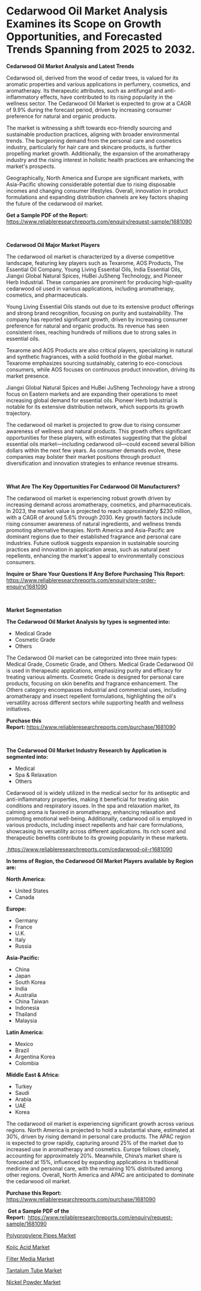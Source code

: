 <p><h1>Cedarwood Oil Market Analysis Examines its Scope on Growth Opportunities, and Forecasted Trends Spanning from 2025 to 2032.</h1></p><p><strong>Cedarwood Oil Market Analysis and Latest Trends</strong></p>
<p><p>Cedarwood oil, derived from the wood of cedar trees, is valued for its aromatic properties and various applications in perfumery, cosmetics, and aromatherapy. Its therapeutic attributes, such as antifungal and anti-inflammatory effects, have contributed to its rising popularity in the wellness sector. The Cedarwood Oil Market is expected to grow at a CAGR of 9.9% during the forecast period, driven by increasing consumer preference for natural and organic products.</p><p>The market is witnessing a shift towards eco-friendly sourcing and sustainable production practices, aligning with broader environmental trends. The burgeoning demand from the personal care and cosmetics industry, particularly for hair care and skincare products, is further propelling market growth. Additionally, the expansion of the aromatherapy industry and the rising interest in holistic health practices are enhancing the market's prospects. </p><p>Geographically, North America and Europe are significant markets, with Asia-Pacific showing considerable potential due to rising disposable incomes and changing consumer lifestyles. Overall, innovation in product formulations and expanding distribution channels are key factors shaping the future of the cedarwood oil market.</p></p>
<p><strong>Get a Sample PDF of the Report:&nbsp;</strong> <a href="https://www.reliableresearchreports.com/enquiry/request-sample/1681090?utm_campaign=1512&utm_medium=2&utm_source=Github&utm_content=ia&utm_term=30012025&utm_id=cedarwood-oil">https://www.reliableresearchreports.com/enquiry/request-sample/1681090</a></p>
<p>&nbsp;</p>
<p><strong>Cedarwood Oil Major Market Players</strong></p>
<p><p>The cedarwood oil market is characterized by a diverse competitive landscape, featuring key players such as Texarome, AOS Products, The Essential Oil Company, Young Living Essential Oils, India Essential Oils, Jiangxi Global Natural Spices, HuBei JuSheng Technology, and Pioneer Herb Industrial. These companies are prominent for producing high-quality cedarwood oil used in various applications, including aromatherapy, cosmetics, and pharmaceuticals.</p><p>Young Living Essential Oils stands out due to its extensive product offerings and strong brand recognition, focusing on purity and sustainability. The company has reported significant growth, driven by increasing consumer preference for natural and organic products. Its revenue has seen consistent rises, reaching hundreds of millions due to strong sales in essential oils.</p><p>Texarome and AOS Products are also critical players, specializing in natural and synthetic fragrances, with a solid foothold in the global market. Texarome emphasizes sourcing sustainably, catering to eco-conscious consumers, while AOS focuses on continuous product innovation, driving its market presence.</p><p>Jiangxi Global Natural Spices and HuBei JuSheng Technology have a strong focus on Eastern markets and are expanding their operations to meet increasing global demand for essential oils. Pioneer Herb Industrial is notable for its extensive distribution network, which supports its growth trajectory.</p><p>The cedarwood oil market is projected to grow due to rising consumer awareness of wellness and natural products. This growth offers significant opportunities for these players, with estimates suggesting that the global essential oils market—including cedarwood oil—could exceed several billion dollars within the next few years. As consumer demands evolve, these companies may bolster their market positions through product diversification and innovation strategies to enhance revenue streams.</p></p>
<p>&nbsp;</p>
<p><strong>What Are The Key Opportunities For Cedarwood Oil Manufacturers?</strong></p>
<p><p>The cedarwood oil market is experiencing robust growth driven by increasing demand across aromatherapy, cosmetics, and pharmaceuticals. In 2023, the market value is projected to reach approximately $230 million, with a CAGR of around 5.6% through 2030. Key growth factors include rising consumer awareness of natural ingredients, and wellness trends promoting alternative therapies. North America and Asia-Pacific are dominant regions due to their established fragrance and personal care industries. Future outlook suggests expansion in sustainable sourcing practices and innovation in application areas, such as natural pest repellents, enhancing the market's appeal to environmentally conscious consumers.</p></p>
<p><strong>Inquire or Share Your Questions If Any Before Purchasing This Report:</strong> <a href="https://www.reliableresearchreports.com/enquiry/pre-order-enquiry/1681090?utm_campaign=1512&utm_medium=2&utm_source=Github&utm_content=ia&utm_term=30012025&utm_id=cedarwood-oil">https://www.reliableresearchreports.com/enquiry/pre-order-enquiry/1681090</a></p>
<p>&nbsp;</p>
<p><strong>Market Segmentation</strong></p>
<p><strong>The Cedarwood Oil Market Analysis by types is segmented into:</strong></p>
<p><ul><li>Medical Grade</li><li>Cosmetic Grade</li><li>Others</li></ul></p>
<p><p>The Cedarwood Oil market can be categorized into three main types: Medical Grade, Cosmetic Grade, and Others. Medical Grade Cedarwood Oil is used in therapeutic applications, emphasizing purity and efficacy for treating various ailments. Cosmetic Grade is designed for personal care products, focusing on skin benefits and fragrance enhancement. The Others category encompasses industrial and commercial uses, including aromatherapy and insect repellent formulations, highlighting the oil's versatility across different sectors while supporting health and wellness initiatives.</p></p>
<p><strong>Purchase this Report:&nbsp;</strong><a href="https://www.reliableresearchreports.com/purchase/1681090?utm_campaign=1512&utm_medium=2&utm_source=Github&utm_content=ia&utm_term=30012025&utm_id=cedarwood-oil">https://www.reliableresearchreports.com/purchase/1681090</a></p>
<p>&nbsp;</p>
<p><strong>The Cedarwood Oil Market Industry Research by Application is segmented into:</strong></p>
<p><ul><li>Medical</li><li>Spa & Relaxation</li><li>Others</li></ul></p>
<p><p>Cedarwood oil is widely utilized in the medical sector for its antiseptic and anti-inflammatory properties, making it beneficial for treating skin conditions and respiratory issues. In the spa and relaxation market, its calming aroma is favored in aromatherapy, enhancing relaxation and promoting emotional well-being. Additionally, cedarwood oil is employed in various products, including insect repellents and hair care formulations, showcasing its versatility across different applications. Its rich scent and therapeutic benefits contribute to its growing popularity in these markets.</p></p>
<p><a href="https://www.reliableresearchreports.com/cedarwood-oil-r1681090?utm_campaign=1512&utm_medium=2&utm_source=Github&utm_content=ia&utm_term=30012025&utm_id=cedarwood-oil">&nbsp;https://www.reliableresearchreports.com/cedarwood-oil-r1681090</a></p>
<p><strong>In terms of Region, the Cedarwood Oil Market Players available by Region are:</strong></p>
<p>
    <p> <strong> North America: </strong>
        <ul>
            <li>United States</li>
            <li>Canada</li>
        </ul>
        </p> 
    <p> <strong> Europe: </strong>
        <ul>
            <li>Germany</li>
            <li>France</li>
            <li>U.K.</li>
            <li>Italy</li>
            <li>Russia</li>
        </ul>
        </p> 
    <p> <strong> Asia-Pacific: </strong>
        <ul>
            <li>China</li>
            <li>Japan</li>
            <li>South Korea</li>
            <li>India</li>
            <li>Australia</li>
            <li>China Taiwan</li>
            <li>Indonesia</li>
            <li>Thailand</li>
            <li>Malaysia</li>
        </ul>
        </p> 
    <p> <strong> Latin America: </strong>
        <ul>
            <li>Mexico</li>
            <li>Brazil</li>
            <li>Argentina Korea</li>
            <li>Colombia</li>
        </ul>
        </p> 
    <p> <strong> Middle East & Africa: </strong>
        <ul>
            <li>Turkey</li>
            <li>Saudi</li>
            <li>Arabia</li>
            <li>UAE</li>
            <li>Korea</li>
        </ul>
    </p>
    </p>
<p><p>The cedarwood oil market is experiencing significant growth across various regions. North America is projected to hold a substantial share, estimated at 30%, driven by rising demand in personal care products. The APAC region is expected to grow rapidly, capturing around 25% of the market due to increased use in aromatherapy and cosmetics. Europe follows closely, accounting for approximately 20%. Meanwhile, China’s market share is forecasted at 15%, influenced by expanding applications in traditional medicine and personal care, with the remaining 10% distributed among other regions. Overall, North America and APAC are anticipated to dominate the cedarwood oil market.</p></p>
<p><strong>Purchase this Report: </strong><a href="https://www.reliableresearchreports.com/purchase/1681090?utm_campaign=1512&utm_medium=2&utm_source=Github&utm_content=ia&utm_term=30012025&utm_id=cedarwood-oil">https://www.reliableresearchreports.com/purchase/1681090</a></p>
<p>&nbsp;<strong>Get a Sample PDF of the Report:&nbsp;&nbsp;</strong><a href="https://www.reliableresearchreports.com/enquiry/request-sample/1681090?utm_campaign=1512&utm_medium=2&utm_source=Github&utm_content=ia&utm_term=30012025&utm_id=cedarwood-oil">https://www.reliableresearchreports.com/enquiry/request-sample/1681090</a></p>
<p><strong></strong></p>
<p><p><a href="https://github.com/aksayvoogdt/Market-Research-Report-List-1/blob/main/polypropylene-pipes-market.md?utm_campaign=1512&utm_medium=2&utm_source=Github&utm_content=ia&utm_term=30012025&utm_id=cedarwood-oil">Polypropylene Pipes Market</a></p><p><a href="https://github.com/mabutironaldo/Market-Research-Report-List-6/blob/main/kojic-acid-market.md?utm_campaign=1512&utm_medium=2&utm_source=Github&utm_content=ia&utm_term=30012025&utm_id=cedarwood-oil">Kojic Acid Market</a></p><p><a href="https://github.com/itayjedhe/Market-Research-Report-List-1/blob/main/filter-media-market.md?utm_campaign=1512&utm_medium=2&utm_source=Github&utm_content=ia&utm_term=30012025&utm_id=cedarwood-oil">Filter Media Market</a></p><p><a href="https://github.com/HobertDavis43/Market-Research-Report-List-1/blob/main/tantalum-tube-market.md?utm_campaign=1512&utm_medium=2&utm_source=Github&utm_content=ia&utm_term=30012025&utm_id=cedarwood-oil">Tantalum Tube Market</a></p><p><a href="https://github.com/AshikRahman991/Market-Research-Report-List-1/blob/main/nickel-powder-market.md?utm_campaign=1512&utm_medium=2&utm_source=Github&utm_content=ia&utm_term=30012025&utm_id=cedarwood-oil">Nickel Powder Market</a></p></p>